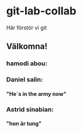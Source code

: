 # git-lab-collab
Här förstör vi git
 

 ## Välkomna!
 
 ### hamodi abou:

 ### Daniel salin:
 #### "He´s in the army now"


 ### Astrid sinabian:
 #### "hon är tung"

